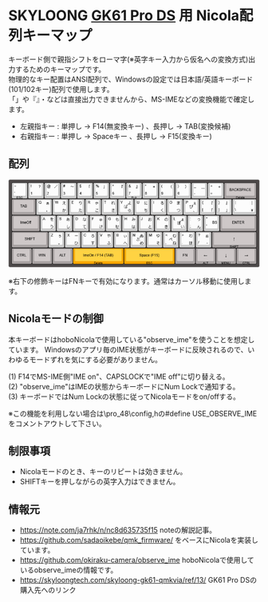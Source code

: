 # SKYLOONG [GK61 Pro DS](https://skyloongtech.com/skyloong-gk61-qmkvia/ref/13/) 用 Nicola配列キーマップ
キーボード側で親指シフトをローマ字(※英字キー入力から仮名への変換方式)出力するためのキーマップです。  
物理的なキー配置はANSI配列で、Windowsの設定では日本語/英語キーボード(101/102キー)配列で使用します。  
「」や『』・などは直接出力できませんから、MS-IMEなどの変換機能で確定します。

* 左親指キー : 単押し → F14(無変換キー) 、長押し → TAB(変換候補)
* 右親指キー : 単押し → Spaceキー 、長押し → F15(変換キー)

## 配列
![](gk61_pro_ds_nicola_layout.png)

※右下の修飾キーはFNキーで有効になります。通常はカーソル移動に使用します。

## Nicolaモードの制御
本キーボードはhoboNicolaで使用している"observe_ime"を使うことを想定しています。 
Windowsのアプリ毎のIME状態がキーボードに反映されるので、いわゆるモードずれを気にする必要がありません。   

(1) F14でMS-IME側"IME on"、CAPSLOCKで"IME off"に切り替える。  
(2) "observe_ime"はIMEの状態からキーボードにNum Lockで通知する。  
(3) キーボードではNum Lockの状態に従ってNicolaモードをon/offする。  

※この機能を利用しない場合は\pro_48\config,hの#define USE_OBSERVE_IMEをコメントアウトして下さい。  

## 制限事項
* Nicolaモードのとき、キーのリピートは効きません。
* SHIFTキーを押しながらの英字入力はできません。

## 情報元
* https://note.com/ja7rhk/n/nc8d635735f15 noteの解説記事。 
* https://github.com/sadaoikebe/qmk_firmware/ をベースにNicolaを実装しています。 
* https://github.com/okiraku-camera/observe_ime hoboNicolaで使用しているobserve_imeの情報です。
* https://skyloongtech.com/skyloong-gk61-qmkvia/ref/13/ GK61 Pro DSの購入先へのリンク

